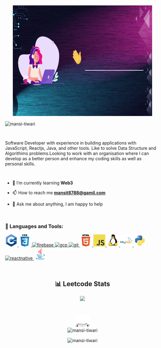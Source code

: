 <p align="center">
  <img src="https://raw.githubusercontent.com/Mansi-Tiwari/Mansi-Tiwari/main/intro.gif"  width=90% height='360px'/>
</p>

<p align="left"> <img src="https://komarev.com/ghpvc/?username=mansi-tiwari&label=Profile%20views&color=0e75b6&style=flat" alt="mansi-tiwari" /> </p>
<br/>
<p>
Software Developer with experience in building applications with JavaScript, Reactjs, Java, and other tools. Like to solve Data Structure and Algorithims problems.Looking to work with an organisation where I can develop as a better person and enhance my coding skills as well as personal skills.
</p>
<br/>

- 🌱 I’m currently learning **Web3**

- 📫 How to reach me **mansit8788@gamil.com**

- 💬 Ask me about anything, I am happy to help

<br/>

<h3 align="left">🔨 Languages and Tools:</h3>
<p align="left">
 <a href="https://www.w3schools.com/cpp/" target="_blank" rel="noreferrer"> <img src="https://raw.githubusercontent.com/devicons/devicon/master/icons/cplusplus/cplusplus-original.svg" alt="cplusplus" width="40" height="40"/> </a>
  <a href="https://www.w3schools.com/css/" target="_blank" rel="noreferrer"> <img src="https://raw.githubusercontent.com/devicons/devicon/master/icons/css3/css3-original-wordmark.svg" alt="css3" width="40" height="40"/> </a> 
  <a href="https://firebase.google.com/" target="_blank" rel="noreferrer"> <img src="https://www.vectorlogo.zone/logos/firebase/firebase-icon.svg" alt="firebase" width="40" height="40"/> </a> 
  <a href="https://cloud.google.com" target="_blank" rel="noreferrer"> <img src="https://www.vectorlogo.zone/logos/google_cloud/google_cloud-icon.svg" alt="gcp" width="40" height="40"/> </a>
   <a href="https://git-scm.com/" target="_blank" rel="noreferrer"> <img src="https://www.vectorlogo.zone/logos/git-scm/git-scm-icon.svg" alt="git" width="40" height="40"/> </a>
    <a href="https://www.w3.org/html/" target="_blank" rel="noreferrer"> <img src="https://raw.githubusercontent.com/devicons/devicon/master/icons/html5/html5-original-wordmark.svg" alt="html5" width="40" height="40"/> </a> 
    <a href="https://developer.mozilla.org/en-US/docs/Web/JavaScript" target="_blank" rel="noreferrer"> <img src="https://raw.githubusercontent.com/devicons/devicon/master/icons/javascript/javascript-original.svg" alt="javascript" width="40" height="40"/> </a> 
    <a href="https://www.linux.org/" target="_blank" rel="noreferrer"> <img src="https://raw.githubusercontent.com/devicons/devicon/master/icons/linux/linux-original.svg" alt="linux" width="40" height="40"/> </a>
     <a href="https://www.mysql.com/" target="_blank" rel="noreferrer"> <img src="https://raw.githubusercontent.com/devicons/devicon/master/icons/mysql/mysql-original-wordmark.svg" alt="mysql" width="40" height="40"/> </a>
      <a href="https://www.python.org" target="_blank" rel="noreferrer"> <img src="https://raw.githubusercontent.com/devicons/devicon/master/icons/python/python-original.svg" alt="python" width="40" height="40"/> </a>
  <a href="https://reactnative.dev/" target="_blank" rel="noreferrer"> <img src="https://reactnative.dev/img/header_logo.svg" alt="reactnative" width="40" height="40"/> </a>
  <a href="https://www.w3schools.com/cpp/" target="_blank" rel="noreferrer"> <img src="https://raw.githubusercontent.com/devicons/devicon/master/icons/java/java-original.svg" alt="java" width="40" height="40"/> </a>

</p>
<br/>
<h2 align="center">📊 Leetcode Stats</h2>
<p align="center">
  <a href="https://www.leetcode.com/mansit8788" target="_blank" ><img align="center" src="https://leetcard.jacoblin.cool/mansit8788?theme=nord"/></a>
</p>
<br/>
<p align="center">
  <img align="center" src="https://raw.githubusercontent.com/Mansi-Tiwari/Mansi-Tiwari/main/hi.gif"  width='50' height='40'/><br/>
  <img align="center" src="https://github-readme-stats.vercel.app/api/top-langs?username=mansi-tiwari&show_icons=true&locale=en&layout=compact" alt="mansi-tiwari" />
</p>

<p align="center">
  <img align="center" src="https://github-readme-streak-stats.herokuapp.com/?user=mansi-tiwari&" alt="mansi-tiwari" />
</p>
